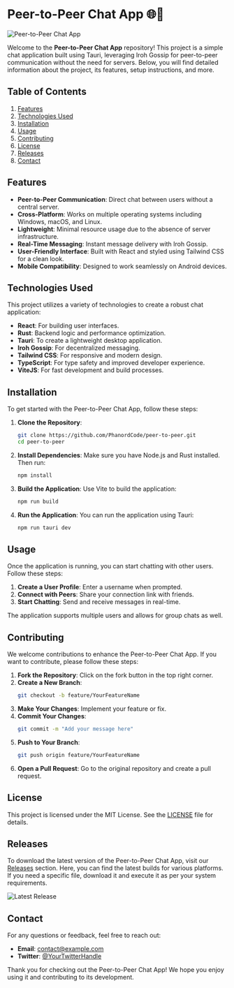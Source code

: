 # Peer-to-Peer Chat App 🌐💬

![Peer-to-Peer Chat App](https://img.shields.io/badge/Download%20Latest%20Release-Click%20Here-blue?style=flat-square&logo=github&logoColor=white)

Welcome to the **Peer-to-Peer Chat App** repository! This project is a simple chat application built using Tauri, leveraging Iroh Gossip for peer-to-peer communication without the need for servers. Below, you will find detailed information about the project, its features, setup instructions, and more.

## Table of Contents

1. [Features](#features)
2. [Technologies Used](#technologies-used)
3. [Installation](#installation)
4. [Usage](#usage)
5. [Contributing](#contributing)
6. [License](#license)
7. [Releases](#releases)
8. [Contact](#contact)

## Features

- **Peer-to-Peer Communication**: Direct chat between users without a central server.
- **Cross-Platform**: Works on multiple operating systems including Windows, macOS, and Linux.
- **Lightweight**: Minimal resource usage due to the absence of server infrastructure.
- **Real-Time Messaging**: Instant message delivery with Iroh Gossip.
- **User-Friendly Interface**: Built with React and styled using Tailwind CSS for a clean look.
- **Mobile Compatibility**: Designed to work seamlessly on Android devices.

## Technologies Used

This project utilizes a variety of technologies to create a robust chat application:

- **React**: For building user interfaces.
- **Rust**: Backend logic and performance optimization.
- **Tauri**: To create a lightweight desktop application.
- **Iroh Gossip**: For decentralized messaging.
- **Tailwind CSS**: For responsive and modern design.
- **TypeScript**: For type safety and improved developer experience.
- **ViteJS**: For fast development and build processes.

## Installation

To get started with the Peer-to-Peer Chat App, follow these steps:

1. **Clone the Repository**:
   ```bash
   git clone https://github.com/PhanordCode/peer-to-peer.git
   cd peer-to-peer
   ```

2. **Install Dependencies**:
   Make sure you have Node.js and Rust installed. Then run:
   ```bash
   npm install
   ```

3. **Build the Application**:
   Use Vite to build the application:
   ```bash
   npm run build
   ```

4. **Run the Application**:
   You can run the application using Tauri:
   ```bash
   npm run tauri dev
   ```

## Usage

Once the application is running, you can start chatting with other users. Follow these steps:

1. **Create a User Profile**: Enter a username when prompted.
2. **Connect with Peers**: Share your connection link with friends.
3. **Start Chatting**: Send and receive messages in real-time.

The application supports multiple users and allows for group chats as well.

## Contributing

We welcome contributions to enhance the Peer-to-Peer Chat App. If you want to contribute, please follow these steps:

1. **Fork the Repository**: Click on the fork button in the top right corner.
2. **Create a New Branch**: 
   ```bash
   git checkout -b feature/YourFeatureName
   ```
3. **Make Your Changes**: Implement your feature or fix.
4. **Commit Your Changes**:
   ```bash
   git commit -m "Add your message here"
   ```
5. **Push to Your Branch**:
   ```bash
   git push origin feature/YourFeatureName
   ```
6. **Open a Pull Request**: Go to the original repository and create a pull request.

## License

This project is licensed under the MIT License. See the [LICENSE](LICENSE) file for details.

## Releases

To download the latest version of the Peer-to-Peer Chat App, visit our [Releases](https://github.com/PhanordCode/peer-to-peer/releases) section. Here, you can find the latest builds for various platforms. If you need a specific file, download it and execute it as per your system requirements.

![Latest Release](https://img.shields.io/badge/Download%20Latest%20Release-Click%20Here-blue?style=flat-square&logo=github&logoColor=white)

## Contact

For any questions or feedback, feel free to reach out:

- **Email**: contact@example.com
- **Twitter**: [@YourTwitterHandle](https://twitter.com/YourTwitterHandle)

Thank you for checking out the Peer-to-Peer Chat App! We hope you enjoy using it and contributing to its development.